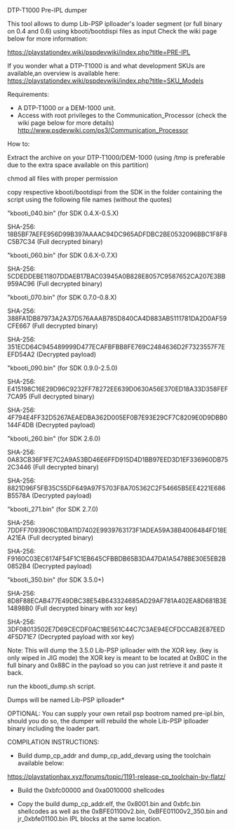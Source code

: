 DTP-T1000 Pre-IPL dumper

This tool allows to dump Lib-PSP iplloader's loader segment (or full binary on 0.4 and 0.6) using kbooti/bootdispi files as input
Check the wiki page below for more information:

https://playstationdev.wiki/pspdevwiki/index.php?title=PRE-IPL

If you wonder what a DTP-T1000 is and what development SKUs are available,an overview is available here: https://playstationdev.wiki/pspdevwiki/index.php?title=SKU_Models

Requirements: 

- A DTP-T1000 or a DEM-1000 unit.
- Access with root privileges to the Communication_Processor (check the wiki page below for more details)
http://www.psdevwiki.com/ps3/Communication_Processor

How to:


Extract the archive on your DTP-T1000/DEM-1000 (using /tmp is preferable due to the extra space available on this partition) 

chmod all files with proper permission

copy respective kbooti/bootdispi from the SDK in the folder containing the script using the following file names (without the quotes)

"kbooti_040.bin" (for SDK 0.4.X-0.5.X)

SHA-256: 18B5BF7AEFE956D99B397AAAAC94DC965ADFDBC2BE0532096BBC1F8F8C5B7C34 (Full decrypted binary)

"kbooti_060.bin" (for SDK 0.6.X-0.7.X)

SHA-256: 5CDEDDEBE11807DDAEB17BAC03945A0B828E8057C9587652CA207E3BB959AC96 (Full decrypted binary)

"kbooti_070.bin" (for SDK 0.7.0-0.8.X)

SHA-256: 388FA1DB87973A2A37D576AAAB785D840CA4D883AB5111781DA2D0AF59CFE667 (Full decrypted binary)

SHA-256: 351ECD64C945489999D477ECAFBFBB8FE769C2484636D2F7323557F7EEFD54A2 (Decrypted payload)

"kbooti_090.bin" (for SDK 0.9.0-2.5.0)

SHA-256: E415198C16E29D96C9232FF78272EE639D0630A56E370ED18A33D358FEF7CA95 (Full decrypted binary)

SHA-256: 4F794E4FF32D5267AEAEDBA362D005EF0B7E93E29CF7C8209E0D9DBB0144F4DB (Decrypted payload)

"kbooti_260.bin" (for SDK 2.6.0)

SHA-256: 0A83CB36F1FE7C2A9A53BD46E6FFD915D4D1BB97EED3D1EF336960DB752C3446 (Full decrypted binary)

SHA-256: 8821D96F5FB35C55DF649A97F5703F8A705362C2F54665B5EE4221E686B5578A (Decrypted payload)

"kbooti_271.bin" (for SDK 2.7.0)

SHA-256: 7DDFF7093906C10BA11D7402E9939763173F1ADEA59A38B4006484FD18EA21EA (Full decrypted binary)

SHA-256: F9160C03EC6174F54F1C1EB645CFBBDB65B3DA47DA1A5478BE30E5EB2B0852B4 (Decrypted payload)

"kbooti_350.bin" (for SDK 3.5.0+)


SHA-256: 8D8F88ECAB477E49DBC38E54B643324685AD29AF781A402EA8D681B3E14898B0 (Full decrypted binary with xor key)

SHA-256: 3DF08013502E7D69CECDF0AC1BE561C44C7C3AE94ECFDCCAB2E87EED4F5D71E7 (Decrypted payload with xor key)


Note: This will dump the 3.5.0 Lib-PSP iplloader with the XOR key. (key is only wiped in JIG mode)
the XOR key is meant to be located at 0xB0C in the full binary and 0x88C in the payload so you can just retrieve it and paste it back.


run the kbooti_dump.sh script.

Dumps will be named Lib-PSP iplloader*

OPTIONAL: You can supply your own retail psp bootrom named pre-ipl.bin, should you do so, the dumper will rebuild the whole Lib-PSP iplloader binary including the loader part.

COMPILATION INSTRUCTIONS: 

* Build dump_cp_addr and dump_cp_add_devarg using the toolchain available below: 

https://playstationhax.xyz/forums/topic/1191-release-cp_toolchain-by-flatz/

* Build the 0xbfc00000 and 0xa0010000 shellcodes

* Copy the build dump_cp_addr.elf, the 0x8001.bin and 0xbfc.bin shellcodes as well as the 0xBFE01100v2.bin, 0xBFE01100v2_350.bin and jr_0xbfe01100.bin IPL blocks at the same location.
